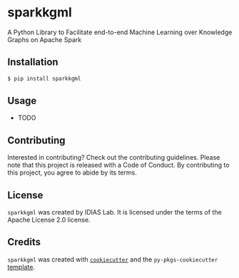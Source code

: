 # sparkkgml

A Python Library to Facilitate end-to-end Machine Learning over Knowledge Graphs on Apache Spark

## Installation

```bash
$ pip install sparkkgml
```

## Usage

- TODO

## Contributing

Interested in contributing? Check out the contributing guidelines. Please note that this project is released with a Code of Conduct. By contributing to this project, you agree to abide by its terms.

## License

`sparkkgml` was created by IDIAS Lab. It is licensed under the terms of the Apache License 2.0 license.

## Credits

`sparkkgml` was created with [`cookiecutter`](https://cookiecutter.readthedocs.io/en/latest/) and the `py-pkgs-cookiecutter` [template](https://github.com/py-pkgs/py-pkgs-cookiecutter).
